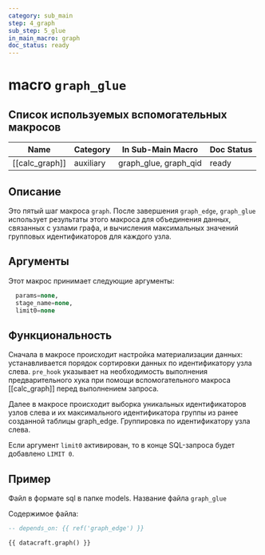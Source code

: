 ```yaml
---
category: sub_main
step: 4_graph
sub_step: 5_glue
in_main_macro: graph
doc_status: ready
---
```

# macro `graph_glue`

## Список используемых вспомогательных макросов
| Name           | Category  | In Sub-Main Macro     | Doc Status |
| -------------- | --------- | --------------------- | ---------- |
| [[calc_graph]] | auxiliary | graph_glue, graph_qid | ready      |

## Описание

Это пятый шаг макроса `graph`. После завершения `graph_edge`, `graph_glue` использует результаты этого макроса для объединения данных, связанных с узлами графа, и вычисления максимальных значений групповых идентификаторов для каждого узла.

## Аргументы

Этот макрос принимает следующие аргументы:
```sql
  params=none,
  stage_name=none,
  limit0=none
```
## Функциональность

Сначала в макросе происходит настройка материализации данных: устанавливается порядок сортировки данных по идентификатору узла слева. `pre_hook` указывает на необходимость выполнения предварительного хука при помощи вспомогательного макроса [[calc_graph]] перед выполнением запроса.

Далее в макросе происходит выборка уникальных идентификаторов узлов слева и их максимального идентификатора группы из ранее созданной таблицы graph_edge.
Группировка по идентификатору узла слева.

Если аргумент `limit0` активирован, то в конце SQL-запроса будет добавлено `LIMIT 0`.
## Пример

Файл в формате sql в папке models. Название файла `graph_glue`

Содержимое файла:
```sql
-- depends_on: {{ ref('graph_edge') }}

{{ datacraft.graph() }}
```
